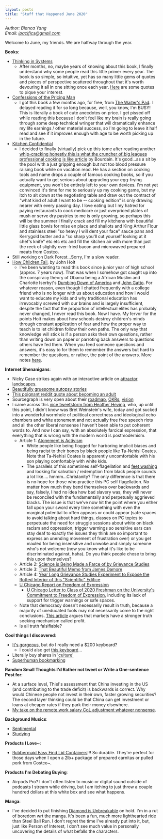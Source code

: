 ```yaml
---
layout: posts
title: "Stuff that Happened June 2020"
---
```

*Author: Bianca Yang*<br>
*Email: <a href="mailto:ipacifics@gmail.com?subject=Hello from the XDRT Blog">ipacifics@gmail.com</a>*<br>

Welcome to June, my friends. We are halfway through the year.

__Books__:
* [Thinking in Systems](https://www.amazon.com/Thinking-Systems-Donella-H-Meadows/dp/1603580557)
  * After months, no, maybe years of knowing about this book, I finally
  understand why some people read this little primer every year. The book is
  so simple, so intuitive, yet has so many little gems of quotes and pieces of
  perspective scattered throughout that it's worth devouring it all in one
  sitting once each year. [Here](../03/thinking-in-systems-quotes.html) are some
  quotes to pique your interest.
* [Confessions of the Pricing
Man](https://www.amazon.com/Confessions-Pricing-Man-Affects-Everything/dp/3319203991)
  * I got this book a few months ago, for free, from [The Waiter's
  Pad](https://thewaiterspad.com). I delayed reading it for so long because,
  well, you know, I'm BUSY! This is literally a book of cute anecdotes on price.
  I get pissed off while reading this because I don't feel like my brain is
  really going through some deep technical wringer that will dramatically
  enhance my life earnings / other material success, so I'm going to leave it
  half read and see if it improves enough with age to be worth picking up in the
  future.
* [Kitchen
Confidential](https://www.amazon.com/Kitchen-Confidential-Updated-Adventures-Underbelly/dp/0060899220/ref=sr_1_2?dchild=1&keywords=kitchen+confidential&qid=1591558074&s=books&sr=1-2)
  * I decided to finally (virtually) pick up this tome after reading another
  [whip-cracking honestly this is what the cruncher of big leagues professional
  cooking is like
  article](https://ruhlman.com/2010/09/20/so-you-wanna-be-a-chef-by-bourdain-2/?ck_subscriber_id=547821799)
  by Bourdain. It's good...as a sit by the pool with a just gripping enough but
  not too blood pressure raising book while on vacation read. He has a section
  on cooking tools and name drops a couple of famous cooking books, so if you
  actually want to get serious about upgrading your egg-frying equipment, you
  won't be entirely left to your own devices. I'm not yet convinced it's time
  for me to seriously up my cooking game, but my itch to sit down at the
  negotiating table and draw out the contract of "what kind of adult I want to
  be -- cooking edition" is only drawing nearer with every passing day. I love
  eating but I my hatred for paying restaurants to cook mediocre or just
  overpriced plates of mush or serve dry pastries to me is only growing, so
  perhaps this will be the summer I finally crack and fill my kitchens with
  beautiful little glass bowls for mise en place and shallots and King Arthur
  Flour and stainless steel "so heavy I will dent your face" sauce pans and
  Kerrygold butter and a "so sharp you'll cut yourself looking at it chef's
  knife" etc etc etc and fill the kitchen air with more than just the reek of
  slightly over-fried bacon and microwaved prepared meats from Costco.
* Still working on Dark Forest...Sorry, I'm a slow reader.
* [How Children
Fail](https://www.amazon.com/Children-Fail-Classics-Child-Development/dp/0201484021),
by John Holt
  * I've been wanting to read this book since junior year of high school
  (approx. 7 years now). That was when I somehow got caught up into the
  conspiracy theory of Obama being a African Muslim and Charlotte Iserbyt's
  [Dumbing Down of
  America](https://www.amazon.com/deliberate-dumbing-down-america-Chronological/dp/0966707109/ref=sr_1_1)
  and [John
  Gatto](https://www.amazon.com/Dumbing-Down-Curriculum-Compulsory-Schooling/dp/0865718547/ref=sr_1_1).
  For whatever reason, even though I chatted frequently with a college friend
  who is no longer with us about education and how I would want to educate my
  kids and why traditional education has irrevocably screwed with our brains and
  is largely insufficient, despite the fact that the proportion of intellectual
  elites has probably never changed, I never read this book. Now I have. My
  fervor for the points Holt makes about how schools destroy children's minds
  through constant application of fear and how the proper way to teach is to let
  children follow their own paths. The only way that knowledge will stick is if
  a person asks their own questions, rather than writing down on paper or
  parroting back answers to questions others have fed them. When you feed
  someone questions and answers, it's easy to for them to remember the answers
  but hard to remember the questions, or rather, the point of the answers.
  More notes [here]().

__Internet Shenanigans__:
* Nicky Case strikes again with an interactive article on
[attractor landscapes](https://ncase.me/attractors/).
* [Beautifully gruesome autopsy
stories](https://www.reddit.com/r/AskReddit/comments/1z2s2c/what_is_the_most_shitty_thing_about_becoming_an/)
* [This poignant reddit quote about becoming an adult](https://www.reddit.com/r/AskReddit/comments/1z2s2c/what_is_the_most_shitty_thing_about_becoming_an/cfq20t6/)
* Sourcegraph is very open about their
[roadmap](https://docs.google.com/document/d/1cBsE9801DcBF9chZyMnxRdolqM_1c2pPyGQz15QAvYI/edit),
[OKRs](https://about.sourcegraph.com/company/okrs),
[vision](https://about.sourcegraph.com/company/strategy)
* I came across this [nice tweetstorm from Heather Heying](https://twitter.com/HeatherEHeying/status/1269835093222158337?s=20), who, up until this point, I didn't know was Bret Weinstein's
wife, today and got sucked into a wonderful wormhole of political correctness
and ideological echo chambers and white atonement and not actually free free
speech riots and all the other liberal nonsense I haven't been able to put
coherent words to. And now I can say, with an absolutely farcical expression,
that everything that is wrong with the modern world is postmodernism.
  * Article 1: [Atonement is Activism](https://www.the-american-interest.com/2018/05/24/atonement-as-activism/)
    * White people like being flogged for harboring implicit biases and being
    racist to their bones by black people like Ta-Nehisi Coates. Note that
    Ta-Nehisi Coates is apparently uncomfortable with his son playing
    comfortably with white kids.
    * The parallels of this sometimes self-flagellation and [feet
   washing](https://twitter.com/HeatherEHeying/status/1269836041512349696?s=20) and
    looking for salvation / redemption from black people sounds a lot like....
    hmmm...Christanity? The only difference is that there is no hope for those
    who practice this PC self flagellation. No matter how much they bend
    themselves over backwards and say, falsely, I had no idea how bad slavery
    was, they will never be reconciled with the fundamentally and perpetually
    aggrieved blacks. The issue is that we've now hit the point where you either
    fall upon your sword every time something with even the marginal potential
    to offen appears or could appear (safe spaces to avoid talking about hard
    things, classes on PC topics to perpetuate the need for struggle sessions
    about white on black racism and oppression, trigger warnings so sensitive
    ears can stay deaf to exactly the issues they think are so important to
    express an unending movement of frustration over) or you get mauled for
    being insensitive and unwoke and simply someone who's not welcome (now you
    know what it's like to be discriminated against, haha). Do you think people
    chose to bring this upon themselves?
  * Article 2: [Science is Being Made a Farce of by Grievance Studies](https://medium.com/@heyingh/grievance-studies-goes-after-the-scientific-method-63b6cfd9c913)
  * Article 3: [That Beautiful Memo from James
  Damore](https://assets.documentcloud.org/documents/3914586/Googles-Ideological-Echo-Chamber.pdf)
  * Article 4: [Year Long Grievance Studies Experiment to Expose the Rotted
  Interior of this "Scientific" Edifice](https://areomagazine.com/2018/10/02/academic-grievance-studies-and-the-corruption-of-scholarship/)
  * [U Chicago Report on Freedom of
  Expression](https://provost.uchicago.edu/sites/default/files/documents/reports/FOECommitteeReport.pdf)
    * [U Chicago Letter to Class of 2020 Freshman on the University's Commitment
  to Freedom of Expression](https://twitter.com/ChicagoMaroon/status/768561465183862785),
    including its lack of support for trigger warnings or safe spaces.
  * Note that democracy doesn't necessarily result in truth, because a majority
  of uneducated fools may not necessarily come to the right conclusions. [This
  article](https://moontowermeta.com/dinosaur-markets/) argues that markets have
  a stronger truth seeking mechanism called profit.
  * Is all truth falsifiable?

__Cool things I discovered__:
* [It's gorgeous](https://sonderdesign.com), but do I really need a $200
keyboard?
  * I could also get [this keyboard](https://waytools.com)...
* Literally buy shares in ['culture'](https://withotis.com/drop/tomb-of-dracula-10)
* [Superhuman bookmarking](https://getkozmos.com)

__Random Small Thoughts I'd Rather not tweet or Write a One-sentence Post for__:
* At a surface level, Thiel's assessment that China investing in the US (and
contributing to the trade deficit) is backwards is correct. Why would Chinese
people not invest in their own, faster growing securities? The second layer
thinking could be that China can get investment or loans at cheaper rates if
they park their money elsewhere.
* [My take on the remote work salary CoL adjustment whatever
nonsense](../08/remote-working-salary.html).

__Background Musics__:
* [Sentimental](https://www.youtube.com/watch?v=QkkvaiG1rJA)
* [Studying](https://www.youtube.com/watch?v=MgphHyGgeQU)

__Products I Love~__:
* [Rubbermaid Easy Find Lid
Containers](https://www.amazon.com/s?k=rubbermaid+easy+find&ref=nb_sb_noss_2)!!!
So durable. They're perfect for those days when I open a 2lb+ package of
prepared carnitas or pulled pork from Costco~.

__Products I'm Debating Buying__:
* Airpods Pro? I don't often listen to music or digital sound outside of
podcasts I stream while driving, but I am itching to just throw a couple hundred
dollars at this white box and see what happens.

__Manga__:
* I've decided to put finishing [Diamond is
Unbreakable](https://en.wikipedia.org/wiki/Diamond_Is_Unbreakable) on hold. I'm
in a rut of boredom wrt the manga. It's been a fun, much more lighthearted ride
than Steel Ball Run. I don't regret the time I've already put into it, but, just
like Person of Interest, I don't see much value in personally uncovering the
details of what befalls the characters.
